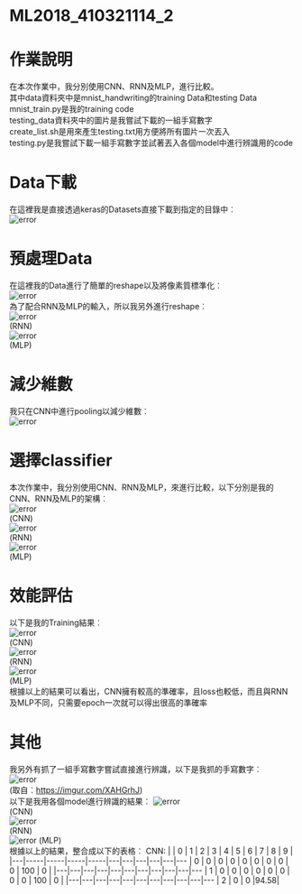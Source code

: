 # ML2018_410321114_2

# 作業說明
  在本次作業中，我分別使用CNN、RNN及MLP，進行比較。  
  其中data資料夾中是mnist_handwriting的training Data和testing Data  
  mnist_train.py是我的training code  
  testing_data資料夾中的圖片是我嘗試下載的一組手寫數字  
  create_list.sh是用來產生testing.txt用方便將所有圖片一次丟入  
  testing.py是我嘗試下載一組手寫數字並試著丟入各個model中進行辨識用的code  
# Data下載
  在這裡我是直接透過keras的Datasets直接下載到指定的目錄中︰  
  ![error](https://github.com/weiwow123/ML2018_410321114_2/blob/master/readme_data/data_download.png)  
# 預處理Data
  在這裡我的Data進行了簡單的reshape以及將像素質標準化︰  
  ![error](https://github.com/weiwow123/ML2018_410321114_2/blob/master/readme_data/preprocessing1.png)  
  為了配合RNN及MLP的輸入，所以我另外進行reshape︰  
  ![error](https://github.com/weiwow123/ML2018_410321114_2/blob/master/readme_data/preprocessing2.png)  
  (RNN)  
  ![error](https://github.com/weiwow123/ML2018_410321114_2/blob/master/readme_data/preprocessing3.png)  
  (MLP)  
# 減少維數
  我只在CNN中進行pooling以減少維數︰  
  ![error](https://github.com/weiwow123/ML2018_410321114_2/blob/master/readme_data/pooling.png)  
# 選擇classifier
  本次作業中，我分別使用CNN、RNN及MLP，來進行比較，以下分別是我的CNN、RNN及MLP的架構︰  
  ![error](https://github.com/weiwow123/ML2018_410321114_2/blob/master/readme_data/CNN.png)  
  (CNN)  
  ![error](https://github.com/weiwow123/ML2018_410321114_2/blob/master/readme_data/RNN.png)  
  (RNN)  
  ![error](https://github.com/weiwow123/ML2018_410321114_2/blob/master/readme_data/MLP.png)  
  (MLP)  
# 效能評估
  以下是我的Training結果︰  
  ![error](https://github.com/weiwow123/ML2018_410321114_2/blob/master/readme_data/CNN_Train.png)  
  (CNN)  
  ![error](https://github.com/weiwow123/ML2018_410321114_2/blob/master/readme_data/RNN_Train.png)  
  (RNN)  
  ![error](https://github.com/weiwow123/ML2018_410321114_2/blob/master/readme_data/MLP_Train.png)  
  (MLP)  
  根據以上的結果可以看出，CNN擁有較高的準確率，且loss也較低，而且與RNN及MLP不同，只需要epoch一次就可以得出很高的準確率  
# 其他
  我另外有抓了一組手寫數字嘗試直接進行辨識，以下是我抓的手寫數字︰  
  ![error](https://github.com/weiwow123/ML2018_410321114_2/blob/master/readme_data/testing.jpg)  
  (取自︰https://imgur.com/XAHGrhJ)  
  以下是我用各個model進行辨識的結果︰
  ![error](https://github.com/weiwow123/ML2018_410321114_2/blob/master/readme_data/CNN_testing.png)  
  (CNN)  
  ![error](https://github.com/weiwow123/ML2018_410321114_2/blob/master/readme_data/RNN_testing.png)  
  (RNN)  
  ![error](https://github.com/weiwow123/ML2018_410321114_2/blob/master/readme_data/MLP_testing.png)
  (MLP)  
  根據以上的結果，整合成以下的表格︰
  CNN:
  |   |  0  |  1  |  2  |  3  |  4  |  5  |  6  |  7  |  8  |  9  |
  |---|-----|-----|-----|-----|---|---|---|---|---|---
  | 0 |  0  |  0  |  0  |  0  |  0  |  0  |  0  |  0  | 100 |  0  | 
  |---|---|---|---|---|---|---|---|---|---|---
  | 1 |  0  |  0  |  0  |  0  |  0  |  0  |  0  |  0  | 100 |  0  |
  |---|---|---|---|---|---|---|---|---|---|---
  | 2 | 0 | 0 |94.58|
